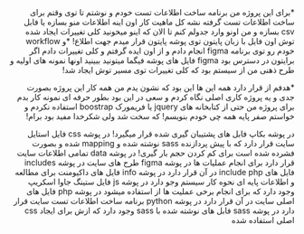 <div dir=rtl>
*برای این پروژه من برنامه ساخت اطلاعات تست خودم و نوشتم تا توی وقتم برای ساخت اطلاعات تست گرفته نشه کل ماهیت کار اون اینه اطلاعات منو بسازه یا فابل csv بسازه و من اونو وارد جدولم کنم تا الان که اینو میخونید کلی تغییرات ایجاد شده توش اون فایل با زبان پایتون توی پوشه پایتون قرار میدم جهت اطلاع!
*و workflow خودم رو توی برنامه figma انجام دادم و از اون ایده گرفتم و کلی تغییرات دادم اگر برایتون در دسترس بود figma فایل های پوشه فیگما میتونید ببینید اونها نمونه های اولیه و طرح ذهنی من از سیستم بود که کلی تغییرات توی مسیر توش ایجاد شد!

*هدفم از قرار دارد همه  این ها این بود که نشون یدم من همه کار این پروژه بصورت جدی و یه پروژه کاری اصلی نگاه کردم و سعی در این بود بطور حرفه ای نمونه کار بدم برای پروژه من حتی از کتابخانه های jquery یا فریمورک boostrap استفاده نکردم و خواستم صفر پایه همه چی خودم بنویسم! که سخت شد ولی شکرخدا مفید بود برام!

در  پوشه بکاپ فابل های پشتیبان گیری شده قرار میگیرد!
در پوشه css فایل استایل سایت قرار دارد که با پیش پردازنده sass نوشته شده و mapping شده و  بصورت فشرده شده است برای کم کردن حجم بار گیری!
در پوشه data تمامی اطلاعات سایت قرار دارد برای انجام عملیات ها
در پوشه figma طرح های سایت
در پوشه includes فایل های include php در آن قرار دارد
در پوشه info فایل های داکیومنت برای مطالعه و اطلاعات پایه ای نحوه کار سیستم وجو دارد
در پوشه js فایل ستینگ جاوا اسکریپ وجود دارد که برای انجام برخی عملیت ها از استفاده میشود
در پوشه php فایل های اصلی سایت در آن قرار دارد
در پوشه python برنامه ساخت اطلاعات تست سایت قرار دارد
در پوشه sass فابل های نوشته شده با sass وجود دارد که ازش برای ایجاد css اصلی استفاده شده


</div

